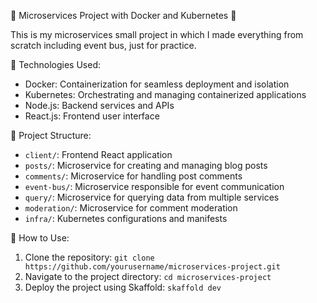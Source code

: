 🚀 Microservices Project with Docker and Kubernetes 🐳

This is my microservices small project in which I made everything from scratch including event bus, just for practice.

🔧 Technologies Used:
- Docker: Containerization for seamless deployment and isolation
- Kubernetes: Orchestrating and managing containerized applications
- Node.js: Backend services and APIs
- React.js: Frontend user interface

📁 Project Structure:
- `client/`: Frontend React application
- `posts/`: Microservice for creating and managing blog posts
- `comments/`: Microservice for handling post comments
- `event-bus/`: Microservice responsible for event communication
- `query/`: Microservice for querying data from multiple services
- `moderation/`: Microservice for comment moderation
- `infra/`: Kubernetes configurations and manifests

🚀 How to Use:
1. Clone the repository: `git clone https://github.com/yourusername/microservices-project.git`
2. Navigate to the project directory: `cd microservices-project`
3. Deploy the project using Skaffold: `skaffold dev`
